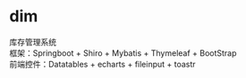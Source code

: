 # dim
库存管理系统
<br/>
框架：Springboot + Shiro + Mybatis + Thymeleaf + BootStrap
<br/>
前端控件：Datatables + echarts + fileinput + toastr
